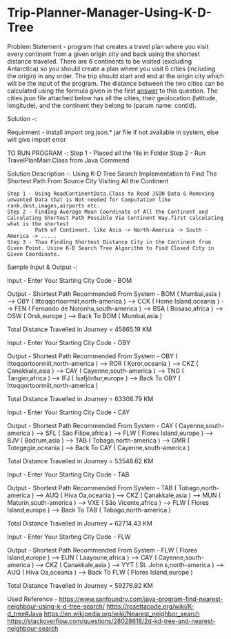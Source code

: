 # Trip-Planner-Manager-Using-K-D-Tree
Problem Statement - program that creates a travel plan where you visit every continent from a given origin city and back using the shortest distance traveled.
There are 6 continents to be visited (excluding Antarctica) so you should create a plan where you visit 6 cities (including the origin) in any order. 
The trip should start and end at the origin city which will be the input of the program. 
The distance between the two cities can be calculated using the formula given in the first [answer](https://stackoverflow.com/a/27943/1986034) to this question. 
The cities.json file attached below has all the cities, their geolocation (latitude, longitude), and the continent they belong to (param name: contId).





Solution -:

Requirment - install import org.json.*  jar file if not available in system, else will give import error

TO RUN PROGRAM -: 
            Step 1 - Placed all the file in Folder
            Step 2 - Run TravelPlanMain.Class from Java Commend


Solution Description -: Using K-D Tree Search Implementation to Find The Shortest Path From Source City Visiting All the Continent

    Step 1 - Using ReadContinentData.Class to Read JSON Data & Removing unwanted Data that is Not needed for Computation like rank,dest,images,airports etc.
    Step 2 - Finding Average Mean Coordinate of All the Continent and Calculating Shortest Path Possible Via Continent Way.first calculating what is the shortest
             Path of Continent. like Asia -> North-America -> South - America -> .....
    Step 3 - Than Finding Shortest Distance City in the Continent from Given Point. Usine K-D Search Tree Algorithm to Find Closed City in Given Coordinate.


Sample Input & Output -:

Input - 
Enter Your Starting City Code - 
BOM

Output - 
Shortest Path Recommended From System - 
BOM ( Mumbai,asia )  --> OBY ( Ittoqqortoormiit,north-america )  --> CCK ( Home Island,oceania )  --> FEN ( Fernando de Noronha,south-america )  --> BSA ( Bosaso,africa )  --> OSW ( Orsk,europe )  --> Back To BOM ( Mumbai,asia ) 

Total Distance Travelled in Journey = 45865.19 KM 




Input - 
Enter Your Starting City Code - 
OBY

Output - 
Shortest Path Recommended From System - 
OBY ( Ittoqqortoormiit,north-america )  --> ROR ( Koror,oceania )  --> CKZ ( Çanakkale,asia )  --> CAY ( Cayenne,south-america )  --> TNG ( Tangier,africa )  --> IFJ ( Ísafjörður,europe )  --> Back To OBY ( Ittoqqortoormiit,north-america ) 

Total Distance Travelled in Journey = 63308.79 KM




Input - 
Enter Your Starting City Code - 
CAY

Output - 
Shortest Path Recommended From System - 
CAY ( Cayenne,south-america )  --> SFL ( São Filipe,africa )  --> FLW ( Flores Island,europe )  --> BJV ( Bodrum,asia )  --> TAB ( Tobago,north-america )  --> GMR ( Totegegie,oceania )  --> Back To CAY ( Cayenne,south-america ) 

Total Distance Travelled in Journey = 53548.62 KM 


Input - 
Enter Your Starting City Code - 
TAB

Output - 
Shortest Path Recommended From System - 
TAB ( Tobago,north-america )  --> AUQ ( Hiva Oa,oceania )  --> CKZ ( Çanakkale,asia )  --> MUN ( Maturín,south-america )  --> VXE ( São Vicente,africa )  --> FLW ( Flores Island,europe )  --> Back To TAB ( Tobago,north-america ) 

Total Distance Travelled in Journey = 62714.43 KM 


Input - 
Enter Your Starting City Code - 
FLW

Output - 
Shortest Path Recommended From System - 
FLW ( Flores Island,europe )  --> EUN ( Laayoune,africa )  --> CAY ( Cayenne,south-america )  --> CKZ ( Çanakkale,asia )  --> YYT ( St. John s,north-america )  --> AUQ ( Hiva Oa,oceania )  --> Back To FLW ( Flores Island,europe ) 

Total Distance Travelled in Journey = 59276.92 KM 





Used Reference - 
https://www.sanfoundry.com/java-program-find-nearest-neighbour-using-k-d-tree-search/
https://rosettacode.org/wiki/K-d_tree#Java
https://en.wikipedia.org/wiki/Nearest_neighbor_search
https://stackoverflow.com/questions/28028618/2d-kd-tree-and-nearest-neighbour-search




